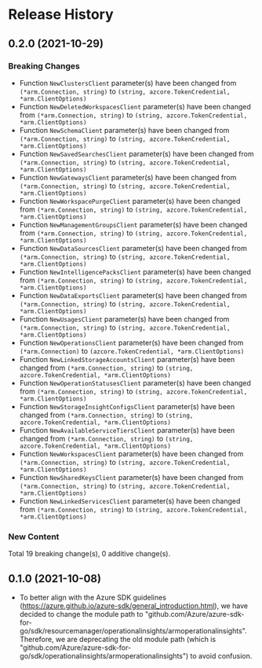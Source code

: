 # Release History

## 0.2.0 (2021-10-29)
### Breaking Changes

- Function `NewClustersClient` parameter(s) have been changed from `(*arm.Connection, string)` to `(string, azcore.TokenCredential, *arm.ClientOptions)`
- Function `NewDeletedWorkspacesClient` parameter(s) have been changed from `(*arm.Connection, string)` to `(string, azcore.TokenCredential, *arm.ClientOptions)`
- Function `NewSchemaClient` parameter(s) have been changed from `(*arm.Connection, string)` to `(string, azcore.TokenCredential, *arm.ClientOptions)`
- Function `NewSavedSearchesClient` parameter(s) have been changed from `(*arm.Connection, string)` to `(string, azcore.TokenCredential, *arm.ClientOptions)`
- Function `NewGatewaysClient` parameter(s) have been changed from `(*arm.Connection, string)` to `(string, azcore.TokenCredential, *arm.ClientOptions)`
- Function `NewWorkspacePurgeClient` parameter(s) have been changed from `(*arm.Connection, string)` to `(string, azcore.TokenCredential, *arm.ClientOptions)`
- Function `NewManagementGroupsClient` parameter(s) have been changed from `(*arm.Connection, string)` to `(string, azcore.TokenCredential, *arm.ClientOptions)`
- Function `NewDataSourcesClient` parameter(s) have been changed from `(*arm.Connection, string)` to `(string, azcore.TokenCredential, *arm.ClientOptions)`
- Function `NewIntelligencePacksClient` parameter(s) have been changed from `(*arm.Connection, string)` to `(string, azcore.TokenCredential, *arm.ClientOptions)`
- Function `NewDataExportsClient` parameter(s) have been changed from `(*arm.Connection, string)` to `(string, azcore.TokenCredential, *arm.ClientOptions)`
- Function `NewUsagesClient` parameter(s) have been changed from `(*arm.Connection, string)` to `(string, azcore.TokenCredential, *arm.ClientOptions)`
- Function `NewOperationsClient` parameter(s) have been changed from `(*arm.Connection)` to `(azcore.TokenCredential, *arm.ClientOptions)`
- Function `NewLinkedStorageAccountsClient` parameter(s) have been changed from `(*arm.Connection, string)` to `(string, azcore.TokenCredential, *arm.ClientOptions)`
- Function `NewOperationStatusesClient` parameter(s) have been changed from `(*arm.Connection, string)` to `(string, azcore.TokenCredential, *arm.ClientOptions)`
- Function `NewStorageInsightConfigsClient` parameter(s) have been changed from `(*arm.Connection, string)` to `(string, azcore.TokenCredential, *arm.ClientOptions)`
- Function `NewAvailableServiceTiersClient` parameter(s) have been changed from `(*arm.Connection, string)` to `(string, azcore.TokenCredential, *arm.ClientOptions)`
- Function `NewWorkspacesClient` parameter(s) have been changed from `(*arm.Connection, string)` to `(string, azcore.TokenCredential, *arm.ClientOptions)`
- Function `NewSharedKeysClient` parameter(s) have been changed from `(*arm.Connection, string)` to `(string, azcore.TokenCredential, *arm.ClientOptions)`
- Function `NewLinkedServicesClient` parameter(s) have been changed from `(*arm.Connection, string)` to `(string, azcore.TokenCredential, *arm.ClientOptions)`

### New Content


Total 19 breaking change(s), 0 additive change(s).


## 0.1.0 (2021-10-08)
- To better align with the Azure SDK guidelines (https://azure.github.io/azure-sdk/general_introduction.html), we have decided to change the module path to "github.com/Azure/azure-sdk-for-go/sdk/resourcemanager/operationalinsights/armoperationalinsights". Therefore, we are deprecating the old module path (which is "github.com/Azure/azure-sdk-for-go/sdk/operationalinsights/armoperationalinsights") to avoid confusion.